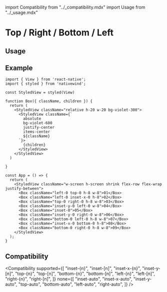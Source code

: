 import Compatibility from "../\_compatibility.mdx"
import Usage from "../\_usage.mdx"

# Top / Right / Bottom / Left

## Usage

<Usage />

## Example

```SnackPlayer name=Top / Right / Bottom / Left
import { View } from 'react-native';
import { styled } from 'nativewind';

const StyledView = styled(View)

function Box({ className, children }) {
  return (
    <StyledView className="relative h-20 w-20 bg-violet-300">
      <StyledView className={`
        absolute
        bg-violet-600
        justify-center
        items-center
        ${className}
      `}>
        {children}
      </StyledView>
    </StyledView>
  )

}

const App = () => {
  return (
    <StyledView className="w-screen h-screen shrink flex-row flex-wrap justify-between">
      <Box className="left-0 top-0 h-8 w-8">01</Box>
      <Box className="left-0 inset-x-0 h-8">02</Box>
      <Box className="top-0 right-0 h-8 w-8">03</Box>
      <Box className="inset-y-0 left-0 w-8">04</Box>
      <Box className="inset-0">05</Box>
      <Box className="inset-y-0 right-0 w-8">06</Box>
      <Box className="bottom-0 left-0 h-8 w-8">07</Box>
      <Box className="inset-x-0 bottom-0 h-8">08</Box>
      <Box className="bottom-0 right-0 h-8 w-8">09</Box>
    </StyledView>
  );
}
```

## Compatibility

<Compatibility
supported={[
"inset-{n}",
"inset-[n]",
"inset-x-{n}",
"inset-y-[n]",
"top-{n}",
"top-[n]",
"bottom-{n}",
"bottom-[n]",
"left-{n}",
"left-[n]",
"right-{n}",
"right-[n]",
]}
none={[
"inset-auto",
"inset-x-auto",
"inset-y-auto",
"top-auto",
"bottom-auto",
"left-auto",
"right-auto",
]}
/>
